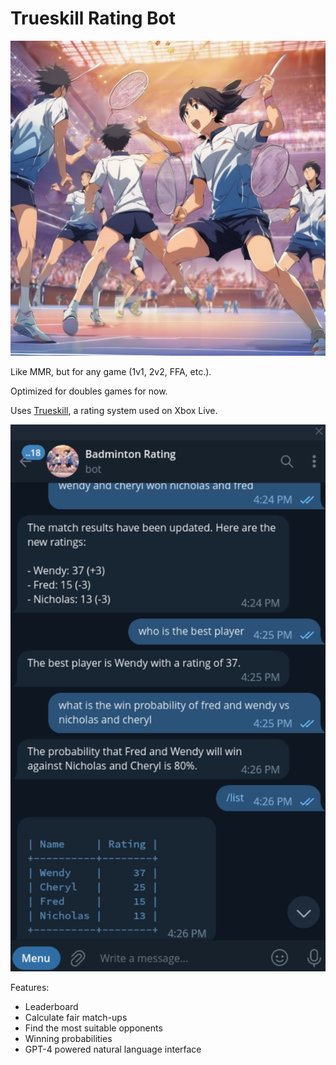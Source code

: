# Trueskill Rating Bot

![](main.png)

Like MMR, but for any game (1v1, 2v2, FFA, etc.).

Optimized for doubles games for now.

Uses [Trueskill], a rating system used on Xbox Live.

![](telegram.png)

Features:

- Leaderboard
- Calculate fair match-ups
- Find the most suitable opponents
- Winning probabilities
- GPT-4 powered natural language interface

[Trueskill]: https://trueskill.org/